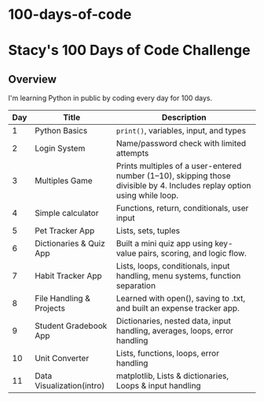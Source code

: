 # 100-days-of-code
# Stacy's 100 Days of Code Challenge

##  Overview
I'm learning Python in public by coding every day for 100 days.



| Day | Title                      | Description                                |
|-----|----------------------------|--------------------------------------------|
| 1   | Python Basics              | `print()`, variables, input, and types     |
| 2   | Login System               | Name/password check with limited attempts  |
| 3   | Multiples Game             | Prints multiples of a user-entered number (1–10), skipping those divisible by 4. Includes replay option using while loop. |
| 4   | Simple calculator          |  Functions, return, conditionals, user input |
| 5   | Pet Tracker App            | Lists, sets, tuples|
| 6   | Dictionaries & Quiz App              | Built a mini quiz app using key-value pairs, scoring, and logic flow.|
| 7   |Habit Tracker App   | Lists, loops, conditionals, input handling, menu systems, function separation |
|8|	File Handling & Projects	|Learned with open(), saving to .txt, and built an expense tracker app.|
| 9   | Student Gradebook App | Dictionaries, nested data, input handling, averages, loops, error handling  |
| 10   | Unit Converter |Lists, functions, loops, error handling  |
| 11   | Data Visualization(intro) |matplotlib, Lists & dictionaries, Loops & input handling |

